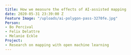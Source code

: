```yaml
---
title: How we measure the effects of AI-assisted mapping
date: 2020-05-31 23:39:00 Z
Feature Image: "/uploads/ai-polygon-pass-3270fe.jpg"
Person:
- Bo Percival
- Felix Delattre
- Melanie Eckle
Project:
- Research on mapping with open machine learning
---
```



